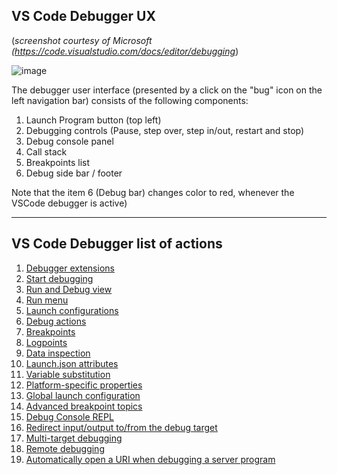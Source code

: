
## VS Code Debugger UX


(_screenshot courtesy of Microsoft (https://code.visualstudio.com/docs/editor/debugging_)

![image](https://user-images.githubusercontent.com/2712405/189537110-0801f830-7e17-42ef-aefd-2b6d570472a9.png)

The debugger user interface (presented by a click on the "bug" icon on the left navigation bar) consists of the following components:

1. Launch Program button (top left)
2. Debugging controls (Pause, step over, step in/out, restart and stop)
3. Debug console panel
4. Call stack
5. Breakpoints list
6. Debug side bar / footer

Note that the item 6 (Debug bar) changes color to red, whenever the VSCode debugger is active)

---

## VS Code Debugger list of actions

1. [Debugger extensions](https://code.visualstudio.com/docs/editor/debugging#_debugger-extensions)
2. [Start debugging](https://code.visualstudio.com/docs/editor/debugging#_start-debugging)
3. [Run and Debug view](https://code.visualstudio.com/docs/editor/debugging#_run-and-debug-view)
4. [Run menu](https://code.visualstudio.com/docs/editor/debugging#_run-menu)
5. [Launch configurations](https://code.visualstudio.com/docs/editor/debugging#_launch-configurations)
6. [Debug actions](https://code.visualstudio.com/docs/editor/debugging#_debug-actions)
7. [Breakpoints](https://code.visualstudio.com/docs/editor/debugging#_breakpoints)
8. [Logpoints](https://code.visualstudio.com/docs/editor/debugging#_logpoints)
9. [Data inspection](https://code.visualstudio.com/docs/editor/debugging#_data-inspection)
10. [Launch.json attributes](https://code.visualstudio.com/docs/editor/debugging#_launchjson-attributes)
11. [Variable substitution](https://code.visualstudio.com/docs/editor/debugging#_variable-substitution)
12. [Platform-specific properties](https://code.visualstudio.com/docs/editor/debugging#_platformspecific-properties)
13. [Global launch configuration](https://code.visualstudio.com/docs/editor/debugging#_global-launch-configuration)
14. [Advanced breakpoint topics](https://code.visualstudio.com/docs/editor/debugging#_advanced-breakpoint-topics)
15. [Debug Console REPL](https://code.visualstudio.com/docs/editor/debugging#_debug-console-repl)
16. [Redirect input/output to/from the debug target](https://code.visualstudio.com/docs/editor/debugging#_redirect-inputoutput-tofrom-the-debug-target)
17. [Multi-target debugging](https://code.visualstudio.com/docs/editor/debugging#_redirect-inputoutput-tofrom-the-debug-target)
18. [Remote debugging](https://code.visualstudio.com/docs/editor/debugging#_remote-debugging)
19. [Automatically open a URI when debugging a server program](https://code.visualstudio.com/docs/editor/debugging#_automatically-open-a-uri-when-debugging-a-server-program)



